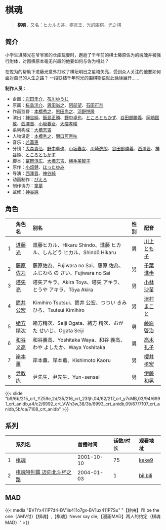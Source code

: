 # 棋魂


> <u>**[棋魂](https://bgm.tv/subject/605)**</u>，又名：ヒカルの碁、棋灵王、光的围棋、光之棋

## 简介

小学生进藤光在爷爷家的仓库玩耍时，邂逅了千年前的棋士藤原佐为的魂魄并被强行附体，对围棋原本毫无兴趣的他要如何与佐为相处？

在佐为的帮助下进藤光意外打败了棋坛明日之星塔矢亮，受到众人关注的他要如何面对自己的人生之路？ 
一段联结千年时光的围棋物语就此徐徐展开......

**制作人员：**
- 企画：[岩田圭介](https://bgm.tv/person/86)、[布川ゆうじ](https://bgm.tv/person/491)
- 原画：[椛島洋介](https://bgm.tv/person/3665)、[恩田尚之](https://bgm.tv/person/351)、[阿部望](https://bgm.tv/person/11560)、[石田可奈](https://bgm.tv/person/6886)
- 作画监督：[本橋秀之](https://bgm.tv/person/287)、[恩田尚之](https://bgm.tv/person/351)、[河野悦隆](https://bgm.tv/person/1265)
- 演出：[神谷純](https://bgm.tv/person/616)、[飯島正勝](https://bgm.tv/person/2233)、[野中卓也](https://bgm.tv/person/1724)、[ところともかず](https://bgm.tv/person/700)、[谷田部勝義](https://bgm.tv/person/1365)、[岡嶋国敏](https://bgm.tv/person/2046)、[西澤晋](https://bgm.tv/person/316)、[小坂春女](https://bgm.tv/person/1092)、[大隈孝晴](https://bgm.tv/person/208)
- 系列构成：[大橋志吉](https://bgm.tv/person/319)
- 人物设定：[本橋秀之](https://bgm.tv/person/287)、[関口可奈味](https://bgm.tv/person/318)
- 音乐：[若草恵](https://bgm.tv/person/1227)
- 分镜：[大森貴弘](https://bgm.tv/person/654)、[野中卓也](https://bgm.tv/person/1724)、[小坂春女](https://bgm.tv/person/1092)、[川崎逸朗](https://bgm.tv/person/893)、[谷田部勝義](https://bgm.tv/person/1365)、[西澤晋](https://bgm.tv/person/316)、[神谷純](https://bgm.tv/person/616)、[ところともかず](https://bgm.tv/person/700)
- 脚本：[冨岡淳広](https://bgm.tv/person/498)、[大橋志吉](https://bgm.tv/person/319)、[横手美智子](https://bgm.tv/person/337)
- 原作：[小畑健](https://bgm.tv/person/314)、[ほったゆみ](https://bgm.tv/person/315)
- 导演：[西澤晋](https://bgm.tv/person/316)、[神谷純](https://bgm.tv/person/616)
- 动画制作：[ぴえろ](https://bgm.tv/person/320)
- 制作协力：[童夢](https://bgm.tv/person/7309)
- 监修：[神谷純](https://bgm.tv/person/616)

## 角色

|     |   角色名   |   别名  | 性别 |  配音  |
|:--- |:------  |:----      |:---  |:--   |
| 1 | [进藤光](https://bgm.tv/character/215) | 進藤ヒカル、Hikaru Shindo、進藤 ヒカル、しんどう ヒカル、Shindō Hikaru | 男 | [川上とも子](https://bgm.tv/person/3880) |
| 2 | [藤原佐为](https://bgm.tv/character/216) | 藤原佐為、Fujiwara no Sai、藤原 佐為、ふじわら の さい、Fujiwara no Sai | 男 | [千葉進歩](https://bgm.tv/person/3837) |
| 3 | [塔矢亮](https://bgm.tv/character/217) | 塔矢アキラ、Akira Toya、塔矢 アキラ、とうや アキラ、Tōya Akira | 男 | [小林沙苗](https://bgm.tv/person/4428) |
| 4 | [筒井公宏](https://bgm.tv/character/6991) | Kimihiro Tsutsui、筒井 公宏、つつい きみひろ、Tsutsui Kimihiro | 男 | [津村まこと](https://bgm.tv/person/4017) |
| 5 | [绪方精次](https://bgm.tv/character/6992) | 緒方精次、Seiji Ogata、緒方 精次、おがた せいじ、Ogata Seiji | 男 | [藤原啓治](https://bgm.tv/person/4016) |
| 6 | [和谷义高](https://bgm.tv/character/6993) | 和谷義高、Yoshitaka Waya、和谷 義高、わや よしたか、Waya Yoshitaka | 男 | [高木礼子](https://bgm.tv/person/3969) |
| 7 | [岸本薰](https://bgm.tv/character/7107) | 岸本薫、岸本薫、Kishimoto Kaoru | 男 | [櫻井孝宏](https://bgm.tv/person/4015) |
| 8 | [尹教练](https://bgm.tv/character/7108) | 尹先生、尹先生、Yun-sensei | 男 | [伊藤和晃](https://bgm.tv/person/4014) |

{{< slide "b9/6b/215_crt_YZ59e,2d/35/216_crt_23fjh,04/62/217_crt_y7cMB,03/94/6991_crt_anidb,a4/c2/6992_crt_VWn3w,38/3b/6993_crt_anidb,09/67/7107_crt_anidb,5b/ca/7108_crt_anidb" >}}

## 系列

|     | 系列名           | 首播时间       | 话数/时长 | 观看地址                                                    |
|:----|:--------------|:-----------|:------|:--------------------------------------------------------|
| 1   |[棋魂](https://bgm.tv/subject/605)| 2001-10-10 | 75    | [keke9](https://www.keke9.app/play/26151-4-216072.html) |
| 2   |[棋魂特别篇 迈向北斗杯之路](https://bgm.tv/subject/36271)| 2004-01-03 | 1     | [bilibili](https://www.bilibili.com/video/BV1Ax41157HN) |


## MAD

{{< media  "BV1Yx411P7d4-BV1is411o7gx-BV1ux411P7Su"
"【紗由】I'll be the one（AMV付）【棋魂】,【棋魂】Never say die,【漫画MAD】两人的约定（棋魂MAD）"  >}}
